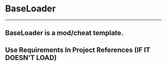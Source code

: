 # BaseLoader
---------------
BaseLoader is a mod/cheat template.
---------------
Use Requirements In Project References (IF IT DOESN'T LOAD)
---------------
